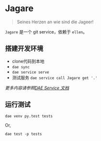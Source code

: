 # Jagare

> Seines Herzen an wie sind die Jageer!

`Jagare` 是一个 git service，依赖于 `ellen`。

## 搭建开发环境

- clone代码到本地
- `dae sync`
- `dae service serve`
- 测试服务 `dae service call Jagare get '.'`

*更多内容请参照[DAE Service 文档](http://code.dapps.douban.com/dae/docs/userdoc/backend/service/)*

## 运行测试

`dae venv py.test tests`

Or,

`dae test -p tests`
